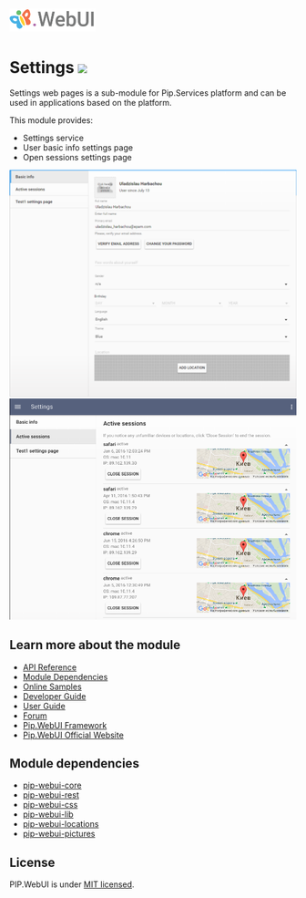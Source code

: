 # <img src="https://github.com/pip-webui/pip-webui/blob/master/doc/Logo.png" alt="Pip.WebUI Logo" style="max-width:30%"> 
# Settings  ![](https://img.shields.io/badge/license-MIT-blue.svg)

Settings web pages is a sub-module for Pip.Services platform and can be used in applications
based on the platform.

This module provides:

* Settings service
* User basic info settings page
* Open sessions settings page

<a name="settings_basic_info"></a>
<a href="doc/images/img-settings-basic-info.png" style="width: 300px;">
    <img src="doc/images/img-settings-basic-info.png"/>
    <img src="doc/images/img-settings-active-sessions.png"/>
</a>

## Learn more about the module

- [API Reference]()
- [Module Dependencies](#dependencies)
- [Online Samples](http://webui.pipdevs.com/pip-webui-settings/index.html)
- [Developer Guide](doc/DeveloperGuide.md)
- [User Guide](doc/UserGuide.md)
- [Forum](https://pip-webui.blogspot.com/)
- [Pip.WebUI Framework](https://github.com/pip-webui/pip-webui)
- [Pip.WebUI Official Website](http://www.pipwebui.org)

## <a name="dependencies">Module dependencies</a>

* <a href="https://github.com/pip-webui/pip-webui-core">pip-webui-core</a>
* <a href="https://github.com/pip-webui/pip-webui-rest">pip-webui-rest</a>
* <a href="https://github.com/pip-webui/pip-webui-css">pip-webui-css</a>
* <a href="https://github.com/pip-webui/pip-webui-lib">pip-webui-lib</a>
* <a href="https://github.com/pip-webui/pip-webui-locations">pip-webui-locations</a>
* <a href="https://github.com/pip-webui/pip-webui-pictures">pip-webui-pictures</a>


### <a name="howto_use_it"></a>



## <a name="license"></a>License

PIP.WebUI is under [MIT licensed](LICENSE).

